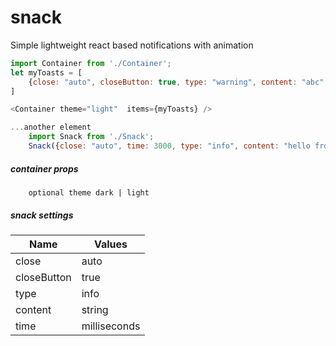 # snack
Simple lightweight react based notifications with animation

```javascript
import Container from './Container';
let myToasts = [
    {close: "auto", closeButton: true, type: "warning", content: "abc", time: 3000}
]

<Container theme="light"  items={myToasts} />

...another element
    import Snack from './Snack';
    Snack({close: "auto", time: 3000, type: "info", content: "hello from testElem"});
```

##### container props
```
    optional theme dark | light
```

##### snack settings

| Name          | Values                    |
| ------------- | ------------------------  |
| close         | auto | require            |
| closeButton   | true | false              |
| type          | info | warning | error    |
| content       | string                    |
| time          | milliseconds              |

